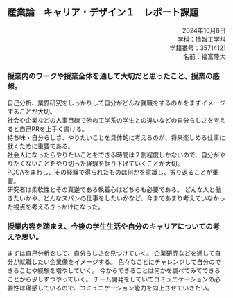 ## 産業論　キャリア・デザイン１　レポート課題

<div style="text-align: right;">
2024年10月8日  <br>
学科：情報工学科 <br>
学籍番号：35714121  <br>
名前：福富隆大  <br>
</div>  

###	授業内のワークや授業全体を通して大切だと思ったこと、授業の感想。  
自己分析、業界研究をしっかりして自分がどんな就職をするのかをまずイメージすることが大切。  
社会や企業などの人事目線で他の工学系の学生との違いなどの自分らしさを考えると自己PRを上手く書ける。  
持ち味・自分らしさ、やりたいことを具体的に考えるのが、将来楽しめる仕事に就くために重要である。  
社会人になったらやりたいことをできる時間は２割程度しかないので、自分がやりたくないことをやり切った経験を掘り下げていくことが大切。  
PDCAをまわし、その経験で得られたものは何かを意識し、振り返ることが重要。  
研究者は柔軟性とその真逆である執着心はどちらも必要である。
どんな人と働きたいかや、どんなスパンの仕事をしたいかなど、今まであまり考えていなかった視点を考えるきっかけになった。


###	授業内容を踏まえ、今後の学生生活や自分のキャリアについての考えや思い。  
まずは自己分析をして、自分らしさを見つけていく。
企業研究などを通して自分が就職したい企業像をイメージする。
色々なことにチャレンジして自分のできることや経験を増やしていく。
今からできることは何かを調べてみてできることから少しずつやっていく。
チーム開発をしていてコミュニケーションの必要性は痛感しているので、コミュニケーション能力を向上させていきたい。  

